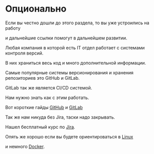 # Опционально

Если вы честно дошли до этого раздела, то вы уже устроились на работу

и дальнейшие ссылки помогут в дальнейшем развитии.

Любая компания в которой есть IT отдел работает с системами контроля версий.

В них храниться весь код и много дополнительной информации.

Самые популярные системы версионирования и хранения  репозиториев это GitHub и GitLab.

GitLab так же является CI/CD системой.

Нам нужно знать как с этим работать.

Вот короткие гайды [GitHub](https://ru.hexlet.io/courses/intro_to_git) и [GitLab](https://www.youtube.com/watch?v=8a9fPDkzk5M&ab_channel=%D0%9F%D0%A1%D0%95%D0%92%D0%94%D0%9E%D0%9A%D0%9E%D0%94%D0%95%D0%A0)

Так же нам никуда без Jira, таски надо закрывать.

Нашел бесплатный курс по [Jira](https://stepik.org/course/10425/promo).

Опять же хорошо если вы будете ориентироваться в [Linux](https://stepik.org/course/762/promo)

и немного [Docker](https://www.youtube.com/watch?v=QF4ZF857m44&ab_channel=%D0%90%D1%80%D1%82%D0%B5%D0%BC%D0%9C%D0%B0%D1%82%D1%8F%D1%88%D0%BE%D0%B2).

